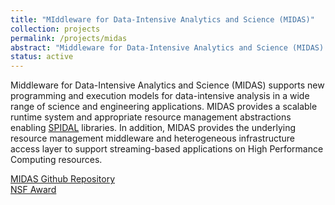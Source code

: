 ```yaml
---
title: "MIddleware for Data-Intensive Analytics and Science (MIDAS)"
collection: projects
permalink: /projects/midas
abstract: "Middleware for Data-Intensive Analytics and Science (MIDAS) supports new programming and execution models for data-intensive analysis in a wide range of science and engineering applications."
status: active
---
```


Middleware for Data-Intensive Analytics and Science (MIDAS) supports new 
programming and execution models for data-intensive analysis in a wide range of 
science and engineering applications. MIDAS provides a scalable runtime system and 
appropriate resource management abstractions enabling [SPIDAL](http://www.spidal.org) 
libraries. In addition, MIDAS provides the underlying resource management 
middleware and heterogeneous infrastructure access layer to support 
streaming-based applications on High Performance Computing resources.



<a href="https://github.com/radical-cybertools/midas"><i class="fa fa-github"></i> MIDAS Github Repository</a><br>
<a href="https://www.nsf.gov/awardsearch/showAward?AWD_ID=1443054&HistoricalAwards=false"><i class="fa fa-nsf"></i>NSF Award</a><br>
